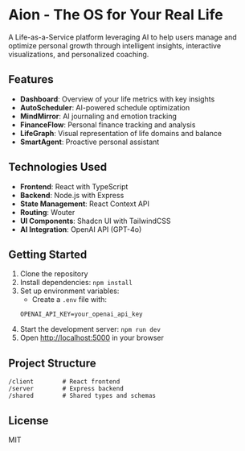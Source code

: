 # Aion - The OS for Your Real Life

A Life-as-a-Service platform leveraging AI to help users manage and optimize personal growth through intelligent insights, interactive visualizations, and personalized coaching.

## Features

- **Dashboard**: Overview of your life metrics with key insights
- **AutoScheduler**: AI-powered schedule optimization
- **MindMirror**: AI journaling and emotion tracking
- **FinanceFlow**: Personal finance tracking and analysis
- **LifeGraph**: Visual representation of life domains and balance
- **SmartAgent**: Proactive personal assistant

## Technologies Used

- **Frontend**: React with TypeScript
- **Backend**: Node.js with Express
- **State Management**: React Context API
- **Routing**: Wouter
- **UI Components**: Shadcn UI with TailwindCSS
- **AI Integration**: OpenAI API (GPT-4o)

## Getting Started

1. Clone the repository
2. Install dependencies: `npm install`
3. Set up environment variables:
   - Create a `.env` file with:
   ```
   OPENAI_API_KEY=your_openai_api_key
   ```
4. Start the development server: `npm run dev`
5. Open [http://localhost:5000](http://localhost:5000) in your browser

## Project Structure

```
/client        # React frontend
/server        # Express backend
/shared        # Shared types and schemas
```

## License

MIT